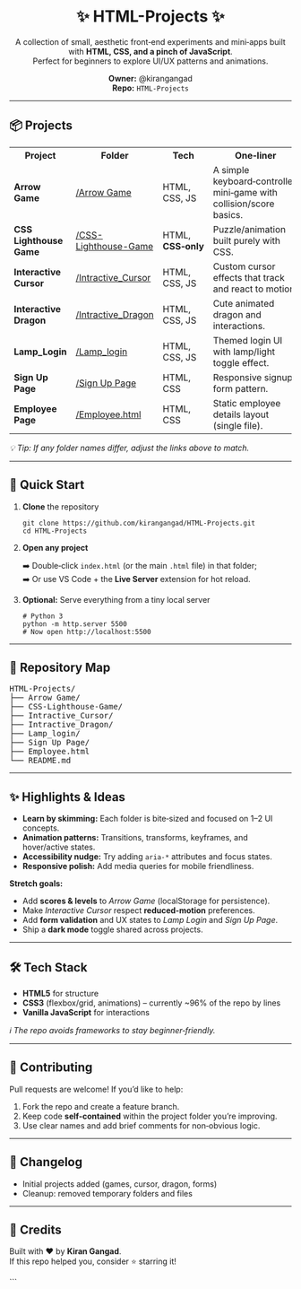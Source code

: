                 
<h1 align="center">✨ HTML-Projects ✨</h1>
<p align="center">
  A collection of small, aesthetic front‑end experiments and mini‑apps built with <b>HTML, CSS, and a pinch of JavaScript</b>.<br>
  Perfect for beginners to explore UI/UX patterns and animations.
</p>
 
<p align="center">
  <b>Owner:</b> @kirangangad <br>  
  <b>Repo:</b> <code>HTML-Projects</code>   
</p>

<hr>

<h2>📦 Projects</h2>
<table> 
  <tr>
    <th>Project</th>
    <th>Folder</th>
    <th>Tech</th>
    <th>One‑liner</th>
  </tr>
  <tr>
    <td><b>Arrow Game</b></td>
    <td><a href="./Arrow%20Game">/Arrow Game</a></td>
    <td>HTML, CSS, JS</td>
    <td>A simple keyboard‑controlled mini‑game with collision/score basics.</td>
  </tr>
  <tr>
    <td><b>CSS Lighthouse Game</b></td>
    <td><a href="./CSS-Lighthouse-Game">/CSS-Lighthouse-Game</a></td>
    <td>HTML, <b>CSS‑only</b></td>
    <td>Puzzle/animation built purely with CSS.</td>
  </tr>
  <tr>
    <td><b>Interactive Cursor</b></td>
    <td><a href="./Intractive_Cursor">/Intractive_Cursor</a></td>
    <td>HTML, CSS, JS</td>
    <td>Custom cursor effects that track and react to motion.</td>
  </tr>
  <tr>
    <td><b>Interactive Dragon</b></td>
    <td><a href="./Intractive_Dragon">/Intractive_Dragon</a></td>
    <td>HTML, CSS, JS</td>
    <td>Cute animated dragon and interactions.</td>
  </tr>
  <tr>
    <td><b>Lamp_Login</b></td>
    <td><a href="./Lamp_login">/Lamp_login</a></td>
    <td>HTML, CSS, JS</td>
    <td>Themed login UI with lamp/light toggle effect.</td>
  </tr>
  <tr>
    <td><b>Sign Up Page</b></td>
    <td><a href="./Sign%20Up%20Page">/Sign Up Page</a></td>
    <td>HTML, CSS</td>
    <td>Responsive signup form pattern.</td>
  </tr>
  <tr>
    <td><b>Employee Page</b></td>
    <td><a href="./Employee.html">/Employee.html</a></td>
    <td>HTML, CSS</td>
    <td>Static employee details layout (single file).</td>
  </tr>
</table>
<p><i>💡 Tip: If any folder names differ, adjust the links above to match.</i></p>

<hr>

<h2>🚀 Quick Start</h2>
<ol>
  <li><b>Clone</b> the repository<br>
  <pre><code>git clone https://github.com/kirangangad/HTML-Projects.git
cd HTML-Projects</code></pre></li>

  <li><b>Open any project</b><br>
    <p>➡️ Double‑click <code>index.html</code> (or the main <code>.html</code> file) in that folder;<br>
    ➡️ Or use VS Code + the <b>Live Server</b> extension for hot reload.</p>
  </li>

  <li><b>Optional:</b> Serve everything from a tiny local server<br>
  <pre><code># Python 3
python -m http.server 5500
# Now open http://localhost:5500</code></pre></li>
</ol>

<hr>

<h2>🧭 Repository Map</h2>
<pre>
HTML-Projects/
├── Arrow Game/
├── CSS-Lighthouse-Game/
├── Intractive_Cursor/
├── Intractive_Dragon/
├── Lamp_login/
├── Sign Up Page/
├── Employee.html
└── README.md
</pre>

<hr>

<h2>✨ Highlights & Ideas</h2>
<ul>
  <li><b>Learn by skimming:</b> Each folder is bite‑sized and focused on 1–2 UI concepts.</li>
  <li><b>Animation patterns:</b> Transitions, transforms, keyframes, and hover/active states.</li>
  <li><b>Accessibility nudge:</b> Try adding <code>aria-*</code> attributes and focus states.</li>
  <li><b>Responsive polish:</b> Add media queries for mobile friendliness.</li>
</ul>

<p><b>Stretch goals:</b></p>
<ul>
  <li>Add <b>scores & levels</b> to <i>Arrow Game</i> (localStorage for persistence).</li>
  <li>Make <i>Interactive Cursor</i> respect <b>reduced‑motion</b> preferences.</li>
  <li>Add <b>form validation</b> and UX states to <i>Lamp Login</i> and <i>Sign Up Page</i>.</li>
  <li>Ship a <b>dark mode</b> toggle shared across projects.</li>
</ul>

<hr>

<h2>🛠️ Tech Stack</h2>
<ul>
  <li><b>HTML5</b> for structure</li>
  <li><b>CSS3</b> (flexbox/grid, animations) – currently ~96% of the repo by lines</li>
  <li><b>Vanilla JavaScript</b> for interactions</li>
</ul>
<p><i>ℹ️ The repo avoids frameworks to stay beginner‑friendly.</i></p>

<hr>

<h2>🤝 Contributing</h2>
<p>Pull requests are welcome! If you’d like to help:</p>
<ol>
  <li>Fork the repo and create a feature branch.</li>
  <li>Keep code <b>self‑contained</b> within the project folder you’re improving.</li>
  <li>Use clear names and add brief comments for non‑obvious logic.</li>
</ol>

<hr>

<h2>🧾 Changelog</h2>
<ul>
  <li>Initial projects added (games, cursor, dragon, forms)</li>
  <li>Cleanup: removed temporary folders and files</li>
</ul>

<hr>

<h2>🙌 Credits</h2>
<p>Built with ❤️ by <b>Kiran Gangad</b>.<br>
If this repo helped you, consider ⭐ starring it!</p>
```
